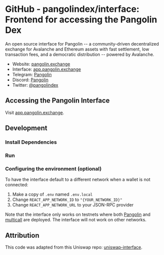 # GitHub - pangolindex/interface: Frontend for accessing the Pangolin Dex

An open source interface for Pangolin -- a community-driven decentralized exchange for Avalanche and Ethereum assets with fast settlement, low transaction fees, and a democratic distribution -- powered by Avalanche.

* Website: [pangolin.exchange](https://pangolin.exchange/)
* Interface: [app.pangolin.exchange](https://app.pangolin.exchange/)
* Telegram: [Pangolin](https://t.me/pangolindex)
* Discord: [Pangolin](https://discord.com/invite/PARrDYYbfw)
* Twitter: [@pangolindex](https://twitter.com/pangolindex)

## Accessing the Pangolin Interface

Visit [app.pangolin.exchange](https://app.pangolin.exchange/).

## Development

### Install Dependencies

### Run

### Configuring the environment \(optional\)

To have the interface default to a different network when a wallet is not connected:

1. Make a copy of `.env` named `.env.local`
2. Change `REACT_APP_NETWORK_ID` to `"{YOUR_NETWORK_ID}"`
3. Change `REACT_APP_NETWORK_URL` to your JSON-RPC provider

Note that the interface only works on testnets where both [Pangolin](github-pangolindex-exchange-contracts.md) and [multicall](https://github.com/makerdao/multicall) are deployed. The interface will not work on other networks.

## Attribution

This code was adapted from this Uniswap repo: [uniswap-interface](https://github.com/Uniswap/uniswap-interface).

